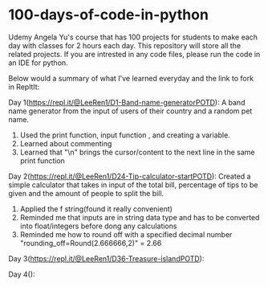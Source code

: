 # 100-days-of-code-in-python
Udemy Angela Yu's course that has 100 projects for students to make each day with classes for 2 hours each day. This repository will store all the related projects. If you are intrested in any code files, please run the code in an IDE for python.

Below would a summary of what I've learned everyday and the link to fork in RepltIt:

Day 1(https://repl.it/@LeeRen1/D1-Band-name-generatorPOTD):
A band name generator from the input of users of their country and a random pet name.
1. Used the print function, input function , and creating a variable.
2. Learned about commenting
3. Learned that "\n" brings the cursor/content to the next line in the same print function

Day 2(https://repl.it/@LeeRen1/D24-Tip-calculator-startPOTD):
Created a simple calculator that takes in input of the total bill, percentage of tips to be given and the amount of people to split the bill. 
1. Applied the f string(found it really convenient)
2. Reminded me that inputs are in string data type and has to be converted into float/integers before dong any calculations
3. Reminded me how to round off with a specified decimal number "rounding_off=Round(2.666666,2)" = 2.66

Day 3(https://repl.it/@LeeRen1/D36-Treasure-islandPOTD):


Day 4():
